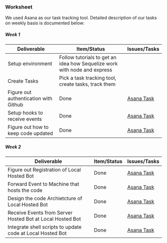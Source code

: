 ### Worksheet

We used Asana as our task tracking tool. Detailed description of our tasks on weekly basis is documented below:

##### Week 1

| Deliverable   | Item/Status   |  Issues/Tasks
| ------------- | ------------  |  ------------
| Setup environment      | Follow tutorials to get an idea how Sequelize work with node and express          | &nbsp;
| Create Tasks      | Pick a task tracking tool, create tasks, track them        | &nbsp;
| Figure out authentication with Github      | Done             |  [Asana Task](https://app.asana.com/0/445808828739095/447632320938603/f)
| Setup hooks to receive events      | Done             |  [Asana Task](https://app.asana.com/0/445808828739095/447632320938605/f)
| Figure out how to keep code updated      | Done             |  [Asana Task](https://app.asana.com/0/445808828739095/447632320938618/f)

##### Week 2

| Deliverable   | Item/Status   |  Issues/Tasks
| ------------- | ------------  |  ------------
| Figure out Registration of Local Hosted Bot      | Done         | [Asana Task](https://app.asana.com/0/445808828739095/447632320938638/f)
| Forward Event to Machine that hosts the code      | Done         | [Asana Task](https://app.asana.com/0/445808828739095/447632320938607/f)
| Design the code Archietcture of Local Hosted Bot      | Done | [Asana Task](https://app.asana.com/0/445808828739095/462888159482963/f)
| Receive Events from Server Hosted Bot at Local Hosted Bot      | Done       | [Asana Task](https://app.asana.com/0/445808828739095/447632320938636/f)
| Integrate shell scripts to update code at Local Hosted Bot| Done | [Asana Task](https://app.asana.com/0/445808828739095/447632320938615/f)
